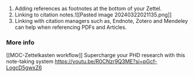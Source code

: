 1. Adding references as footnotes at the bottom of your Zettel.
2. Linking to citation notes.![[Pasted image 20240322021135.png]]
3. Linking with citation managers such as, Endnote, Zotero and Mendeley can help when referencing PDFs and Articles.
### More info
[[MOC-Zettelkasten workflow]]
Supercharge your PHD research with this note-taking system 
https://youtu.be/R0CNzr9Q3ME?si=pGcf-LogcD5gwxZ6
